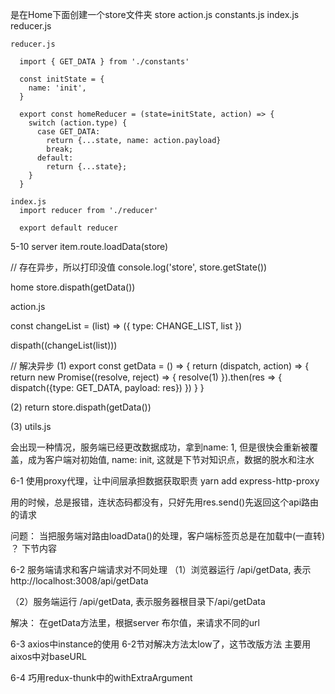 是在Home下面创建一个store文件夹
 store
    action.js
    constants.js
    index.js
    reducer.js


    reducer.js

      import { GET_DATA } from './constants'

      const initState = {
        name: 'init',
      }

      export const homeReducer = (state=initState, action) => {
        switch (action.type) {
          case GET_DATA:
            return {...state, name: action.payload}
            break;
          default:
            return {...state};
        }
      }

    index.js
      import reducer from './reducer'

      export default reducer










5-10 
server
item.route.loadData(store)

// 存在异步，所以打印没值
console.log('store', store.getState())

home
  store.dispath(getData())

action.js

const  changeList = (list) => ({
  type: CHANGE_LIST,
  list
})

dispath((changeList(list)))


// 解决异步
(1) export const getData = () => {
  return (dispatch, action) => {
    return new Promise((resolve, reject) => {
      resolve(1)
    }).then(res => {
      dispatch({type: GET_DATA, payload: res})
    })
  }
}

(2) return store.dispath(getData())


(3) utils.js




会出现一种情况，服务端已经更改数据成功，拿到name: 1,
但是很快会重新被覆盖，成为客户端对初始值, name: init,
这就是下节对知识点，数据的脱水和注水



6-1 使用proxy代理，让中间层承担数据获取职责
yarn add express-http-proxy

用的时候，总是报错，连状态码都没有，只好先用res.send()先返回这个api路由的请求

问题： 当把服务端对路由loadData()的处理，客户端标签页总是在加载中(一直转) ？
下节内容


6-2 服务端请求和客户端请求对不同处理
（1）浏览器运行
/api/getData, 表示 http://localhost:3008/api/getData

（2）服务端运行
/api/getData, 表示服务器根目录下/api/getData

解决：
在getData方法里，根据server 布尔值，来请求不同的url



6-3 axios中instance的使用
6-2节对解决方法太low了，这节改版方法
主要用aixos中对baseURL



6-4 巧用redux-thunk中的withExtraArgument

